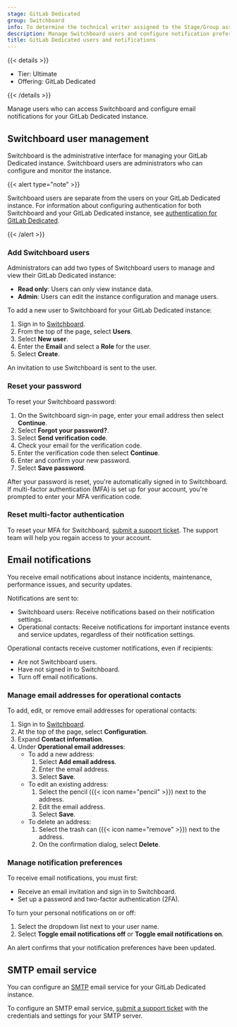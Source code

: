 ```yaml
---
stage: GitLab Dedicated
group: Switchboard
info: To determine the technical writer assigned to the Stage/Group associated with this page, see https://handbook.gitlab.com/handbook/product/ux/technical-writing/#assignments
description: Manage Switchboard users and configure notification preferences, including SMTP email service settings.
title: GitLab Dedicated users and notifications
---
```


{{< details >}}

- Tier: Ultimate
- Offering: GitLab Dedicated

{{< /details >}}

Manage users who can access Switchboard and configure email notifications for your GitLab Dedicated instance.

## Switchboard user management

Switchboard is the administrative interface for managing your GitLab Dedicated instance.
Switchboard users are administrators who can configure and monitor the instance.

{{< alert type="note" >}}

Switchboard users are separate from the users on your GitLab Dedicated instance.
For information about configuring authentication for both Switchboard and your GitLab Dedicated instance,
see [authentication for GitLab Dedicated](authentication/_index.md).

{{< /alert >}}

### Add Switchboard users

Administrators can add two types of Switchboard users to manage and view their GitLab Dedicated instance:

- **Read only**: Users can only view instance data.
- **Admin**: Users can edit the instance configuration and manage users.

To add a new user to Switchboard for your GitLab Dedicated instance:

1. Sign in to [Switchboard](https://console.gitlab-dedicated.com/).
1. From the top of the page, select **Users**.
1. Select **New user**.
1. Enter the **Email** and select a **Role** for the user.
1. Select **Create**.

An invitation to use Switchboard is sent to the user.

### Reset your password

To reset your Switchboard password:

1. On the Switchboard sign-in page, enter your email address then select **Continue**.
1. Select **Forgot your password?**.
1. Select **Send verification code**.
1. Check your email for the verification code.
1. Enter the verification code then select **Continue**.
1. Enter and confirm your new password.
1. Select **Save password**.

After your password is reset, you're automatically signed in to Switchboard.
If multi-factor authentication (MFA) is set up for your account, you're prompted to enter your MFA verification code.

### Reset multi-factor authentication

To reset your MFA for Switchboard, [submit a support ticket](https://support.gitlab.com/hc/en-us/requests/new?ticket_form_id=4414917877650).
The support team will help you regain access to your account.

## Email notifications

You receive email notifications about instance incidents, maintenance, performance issues, and security updates.

Notifications are sent to:

- Switchboard users: Receive notifications based on their notification settings.
- Operational contacts: Receive notifications for important instance events and service updates,
  regardless of their notification settings.

Operational contacts receive customer notifications, even if recipients:

- Are not Switchboard users.
- Have not signed in to Switchboard.
- Turn off email notifications.

### Manage email addresses for operational contacts

To add, edit, or remove email addresses for operational contacts:

1. Sign in to [Switchboard](https://console.gitlab-dedicated.com/).
1. At the top of the page, select **Configuration**.
1. Expand **Contact information**.
1. Under **Operational email addresses**:
   - To add a new address:
     1. Select **Add email address**.
     1. Enter the email address.
     1. Select **Save**.
   - To edit an existing address:
     1. Select the pencil ({{< icon name="pencil" >}}) next to the address.
     1. Edit the email address.
     1. Select **Save**.
   - To delete an address:
     1. Select the trash can ({{< icon name="remove" >}}) next to the address.
     1. On the confirmation dialog, select **Delete**.

### Manage notification preferences

To receive email notifications, you must first:

- Receive an email invitation and sign in to Switchboard.
- Set up a password and two-factor authentication (2FA).

To turn your personal notifications on or off:

1. Select the dropdown list next to your user name.
1. Select **Toggle email notifications off** or **Toggle email notifications on**.

An alert confirms that your notification preferences have been updated.

## SMTP email service

You can configure an [SMTP](../../../subscriptions/gitlab_dedicated/_index.md#email-service) email service for your GitLab Dedicated instance.

To configure an SMTP email service, [submit a support ticket](https://support.gitlab.com/hc/en-us/requests/new?ticket_form_id=4414917877650)
with the credentials and settings for your SMTP server.
